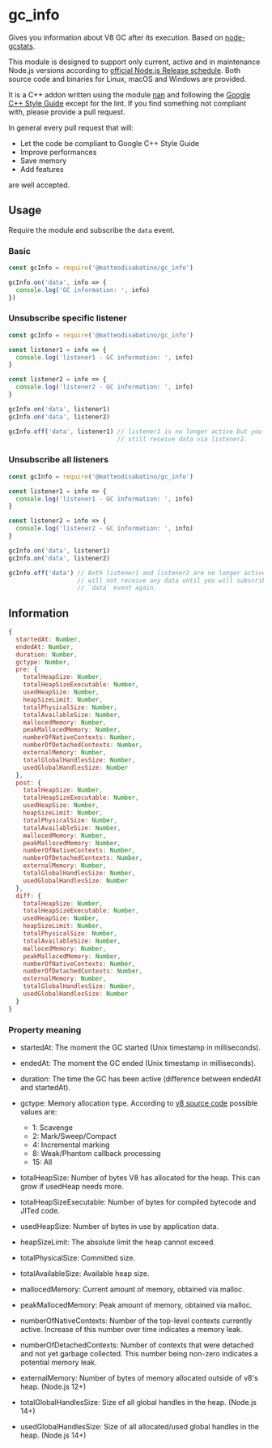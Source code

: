 # gc_info

Gives you information about V8 GC after its execution. Based on [node-gcstats](https://github.com/dainis/node-gcstats).

This module is designed to support only current, active and in maintenance Node.js versions according to [official Node.js Release schedule](https://github.com/nodejs/Release). Both source code and binaries for Linux, macOS and Windows are provided.

It is a C++ addon written using the module [nan](https://github.com/nodejs/nan) and following the [Google C++ Style Guide](https://google.github.io/styleguide/cppguide.html) except for the lint. If you find something not compliant with, please provide a pull request.

In general every pull request that will:

- Let the code be compliant to Google C++ Style Guide
- Improve performances
- Save memory
- Add features

are well accepted.

## Usage

Require the module and subscribe the `data` event.

### Basic

```js
const gcInfo = require('@matteodisabatino/gc_info')

gcInfo.on('data', info => {
  console.log('GC information: ', info)
})
```

### Unsubscribe specific listener

```js
const gcInfo = require('@matteodisabatino/gc_info')

const listener1 = info => {
  console.log('listener1 - GC information: ', info)
}

const listener2 = info => {
  console.log('listener2 - GC information: ', info)
}

gcInfo.on('data', listener1)
gcInfo.on('data', listener2)

gcInfo.off('data', listener1) // listener1 is no longer active but you will
                              // still receive data via listener2.
```

### Unsubscribe all listeners

```js
const gcInfo = require('@matteodisabatino/gc_info')

const listener1 = info => {
  console.log('listener1 - GC information: ', info)
}

const listener2 = info => {
  console.log('listener2 - GC information: ', info)
}

gcInfo.on('data', listener1)
gcInfo.on('data', listener2)

gcInfo.off('data') // Both listener1 and listener2 are no longer active. You
                   // will not receive any data until you will subscribe the
                   // `data` event again.
```

## Information

```js
{
  startedAt: Number,
  endedAt: Number,
  duration: Number,
  gctype: Number,
  pre: {
    totalHeapSize: Number,
    totalHeapSizeExecutable: Number,
    usedHeapSize: Number,
    heapSizeLimit: Number,
    totalPhysicalSize: Number,
    totalAvailableSize: Number,
    mallocedMemory: Number,
    peakMallocedMemory: Number,
    numberOfNativeContexts: Number,
    numberOfDetachedContexts: Number,
    externalMemory: Number,
    totalGlobalHandlesSize: Number,
    usedGlobalHandlesSize: Number
  },
  post: {
    totalHeapSize: Number,
    totalHeapSizeExecutable: Number,
    usedHeapSize: Number,
    heapSizeLimit: Number,
    totalPhysicalSize: Number,
    totalAvailableSize: Number,
    mallocedMemory: Number,
    peakMallocedMemory: Number,
    numberOfNativeContexts: Number,
    numberOfDetachedContexts: Number,
    externalMemory: Number,
    totalGlobalHandlesSize: Number,
    usedGlobalHandlesSize: Number
  },
  diff: {
    totalHeapSize: Number,
    totalHeapSizeExecutable: Number,
    usedHeapSize: Number,
    heapSizeLimit: Number,
    totalPhysicalSize: Number,
    totalAvailableSize: Number,
    mallocedMemory: Number,
    peakMallocedMemory: Number,
    numberOfNativeContexts: Number,
    numberOfDetachedContexts: Number,
    externalMemory: Number,
    totalGlobalHandlesSize: Number,
    usedGlobalHandlesSize: Number
  }
}
```

### Property meaning

- startedAt: The moment the GC started (Unix timestamp in milliseconds).
- endedAt: The moment the GC ended (Unix timestamp in milliseconds).
- duration: The time the GC has been active (difference between endedAt and startedAt).
- gctype: Memory allocation type. According to [v8 source code](https://github.com/nodejs/node/blob/a91a95f8203c6683ad497c0cbd4cb5f48030bd23/deps/v8/include/v8.h#L7588-L7595) possible values are:
  - 1: Scavenge
  - 2: Mark/Sweep/Compact
  - 4: Incremental marking
  - 8: Weak/Phantom callback processing
  - 15: All

- totalHeapSize: Number of bytes V8 has allocated for the heap. This can grow if usedHeap needs more.
- totalHeapSizeExecutable: Number of bytes for compiled bytecode and JITed code.
- usedHeapSize: Number of bytes in use by application data.
- heapSizeLimit: The absolute limit the heap cannot exceed.
- totalPhysicalSize: Committed size.
- totalAvailableSize: Available heap size.
- mallocedMemory: Current amount of memory, obtained via malloc.
- peakMallocedMemory: Peak amount of memory, obtained via malloc.
- numberOfNativeContexts: Number of the top-level contexts currently active. Increase of this number over time indicates a memory leak.
- numberOfDetachedContexts: Number of contexts that were detached and not yet garbage collected. This number being non-zero indicates a potential memory leak.
- externalMemory: Number of bytes of memory allocated outside of v8's heap. (Node.js 12+)
- totalGlobalHandlesSize: Size of all global handles in the heap. (Node.js 14+)
- usedGlobalHandlesSize: Size of all allocated/used global handles in the heap. (Node.js 14+)
